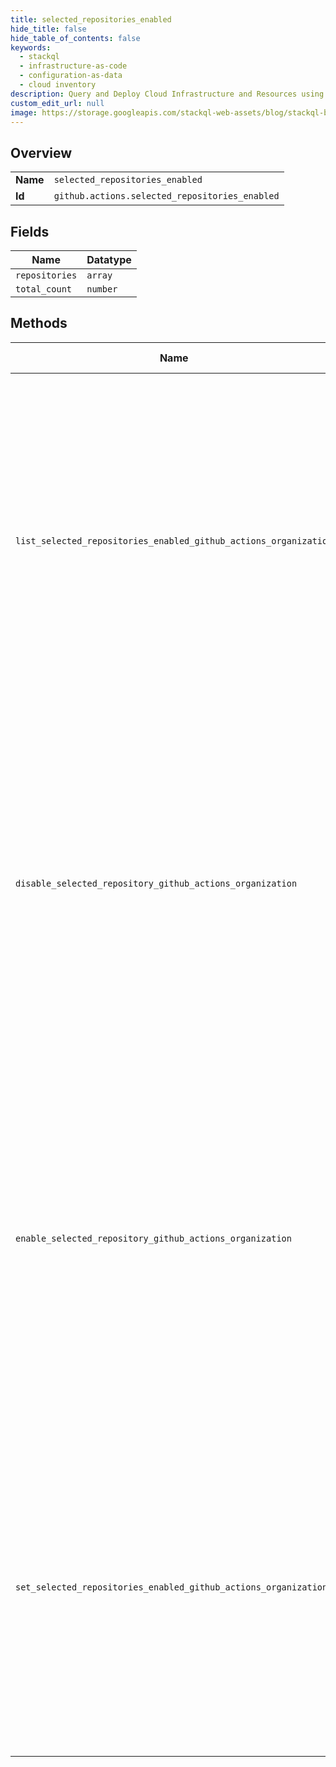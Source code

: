 ```yaml
---
title: selected_repositories_enabled
hide_title: false
hide_table_of_contents: false
keywords:
  - stackql
  - infrastructure-as-code
  - configuration-as-data
  - cloud inventory
description: Query and Deploy Cloud Infrastructure and Resources using SQL
custom_edit_url: null
image: https://storage.googleapis.com/stackql-web-assets/blog/stackql-blog-post-featured-image.png
---
```

  
    

## Overview
<table><tbody>
<tr><td><b>Name</b></td><td><code>selected_repositories_enabled</code></td></tr>
<tr><td><b>Id</b></td><td><code>github.actions.selected_repositories_enabled</code></td></tr>
</tbody></table>

## Fields
| Name | Datatype |
| ---- | -------- |
| `repositories` | `array` |
| `total_count` | `number` |
## Methods
| Name | Accessible by | Required Params | Description |
| ---- | ------------- | --------------- | ----------- |
| `list_selected_repositories_enabled_github_actions_organization` | `SELECT` | `org` | Lists the selected repositories that are enabled for GitHub Actions in an organization. To use this endpoint, the organization permission policy for `enabled_repositories` must be configured to `selected`. For more information, see "[Set GitHub Actions permissions for an organization](#set-github-actions-permissions-for-an-organization)."<br /><br />You must authenticate using an access token with the `admin:org` scope to use this endpoint. GitHub Apps must have the `administration` organization permission to use this API. |
| `disable_selected_repository_github_actions_organization` | `EXEC` | `org, repository_id` | Removes a repository from the list of selected repositories that are enabled for GitHub Actions in an organization. To use this endpoint, the organization permission policy for `enabled_repositories` must be configured to `selected`. For more information, see "[Set GitHub Actions permissions for an organization](#set-github-actions-permissions-for-an-organization)."<br /><br />You must authenticate using an access token with the `admin:org` scope to use this endpoint. GitHub Apps must have the `administration` organization permission to use this API. |
| `enable_selected_repository_github_actions_organization` | `EXEC` | `org, repository_id` | Adds a repository to the list of selected repositories that are enabled for GitHub Actions in an organization. To use this endpoint, the organization permission policy for `enabled_repositories` must be must be configured to `selected`. For more information, see "[Set GitHub Actions permissions for an organization](#set-github-actions-permissions-for-an-organization)."<br /><br />You must authenticate using an access token with the `admin:org` scope to use this endpoint. GitHub Apps must have the `administration` organization permission to use this API. |
| `set_selected_repositories_enabled_github_actions_organization` | `EXEC` | `org, data__selected_repository_ids` | Replaces the list of selected repositories that are enabled for GitHub Actions in an organization. To use this endpoint, the organization permission policy for `enabled_repositories` must be configured to `selected`. For more information, see "[Set GitHub Actions permissions for an organization](#set-github-actions-permissions-for-an-organization)."<br /><br />You must authenticate using an access token with the `admin:org` scope to use this endpoint. GitHub Apps must have the `administration` organization permission to use this API. |
